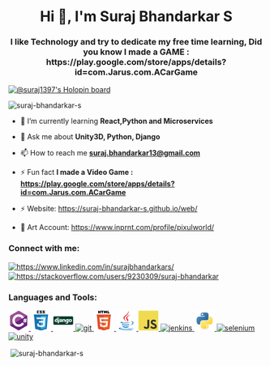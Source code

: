<h1 align="center">Hi 👋, I'm Suraj Bhandarkar S</h1>
<h3 align="center">I like Technology and try to dedicate my free time learning, Did you know I made a GAME : https://play.google.com/store/apps/details?id=com.Jarus.com.ACarGame</h3>

[![@suraj1397's Holopin board](https://holopin.io/api/user/board?user=suraj1397)](https://holopin.io/@suraj1397)

<p align="left"> <img src="https://komarev.com/ghpvc/?username=suraj-bhandarkar-s&label=Profile%20views&color=0e75b6&style=flat" alt="suraj-bhandarkar-s" /> </p>

- 🌱 I’m currently learning **React,Python and Microservices**

- 💬 Ask me about **Unity3D, Python, Django**

- 📫 How to reach me **suraj.bhandarkar13@gmail.com**

- ⚡ Fun fact **I made a Video Game : https://play.google.com/store/apps/details?id=com.Jarus.com.ACarGame**
- ⚡ Website: https://suraj-bhandarkar-s.github.io/web/
- 🌱 Art Account: https://www.inprnt.com/profile/pixulworld/

<h3 align="left">Connect with me:</h3>
<p align="left">
<a href="https://www.linkedin.com/in/surajbhandarkars/" target="blank"><img align="center" src="https://raw.githubusercontent.com/rahuldkjain/github-profile-readme-generator/master/src/images/icons/Social/linked-in-alt.svg" alt="https://www.linkedin.com/in/surajbhandarkars/" height="30" width="40" /></a>
<a href="https://stackoverflow.com/users/9230309/suraj-bhandarkar" target="blank"><img align="center" src="https://raw.githubusercontent.com/rahuldkjain/github-profile-readme-generator/master/src/images/icons/Social/stack-overflow.svg" alt="https://stackoverflow.com/users/9230309/suraj-bhandarkar" height="30" width="40" /></a>
</p>

<h3 align="left">Languages and Tools:</h3>
<p align="left"> <a href="https://www.w3schools.com/cs/" target="_blank" rel="noreferrer"> <img src="https://raw.githubusercontent.com/devicons/devicon/master/icons/csharp/csharp-original.svg" alt="csharp" width="40" height="40"/> </a> <a href="https://www.w3schools.com/css/" target="_blank" rel="noreferrer"> <img src="https://raw.githubusercontent.com/devicons/devicon/master/icons/css3/css3-original-wordmark.svg" alt="css3" width="40" height="40"/> </a> <a href="https://www.djangoproject.com/" target="_blank" rel="noreferrer"> <img src="https://raw.githubusercontent.com/devicons/devicon/master/icons/django/django-original.svg" alt="django" width="40" height="40"/> </a> <a href="https://git-scm.com/" target="_blank" rel="noreferrer"> <img src="https://www.vectorlogo.zone/logos/git-scm/git-scm-icon.svg" alt="git" width="40" height="40"/> </a> <a href="https://www.w3.org/html/" target="_blank" rel="noreferrer"> <img src="https://raw.githubusercontent.com/devicons/devicon/master/icons/html5/html5-original-wordmark.svg" alt="html5" width="40" height="40"/> </a> <a href="https://www.java.com" target="_blank" rel="noreferrer"> <img src="https://raw.githubusercontent.com/devicons/devicon/master/icons/java/java-original.svg" alt="java" width="40" height="40"/> </a> <a href="https://developer.mozilla.org/en-US/docs/Web/JavaScript" target="_blank" rel="noreferrer"> <img src="https://raw.githubusercontent.com/devicons/devicon/master/icons/javascript/javascript-original.svg" alt="javascript" width="40" height="40"/> </a> <a href="https://www.jenkins.io" target="_blank" rel="noreferrer"> <img src="https://www.vectorlogo.zone/logos/jenkins/jenkins-icon.svg" alt="jenkins" width="40" height="40"/> </a> <a href="https://www.python.org" target="_blank" rel="noreferrer"> <img src="https://raw.githubusercontent.com/devicons/devicon/master/icons/python/python-original.svg" alt="python" width="40" height="40"/> </a> <a href="https://www.selenium.dev" target="_blank" rel="noreferrer"> <img src="https://raw.githubusercontent.com/detain/svg-logos/780f25886640cef088af994181646db2f6b1a3f8/svg/selenium-logo.svg" alt="selenium" width="40" height="40"/> </a> <a href="https://unity.com/" target="_blank" rel="noreferrer"> <img src="https://www.vectorlogo.zone/logos/unity3d/unity3d-icon.svg" alt="unity" width="40" height="40"/> </a> </p>

<p>&nbsp;<img align="center" src="https://github-readme-stats.vercel.app/api?username=suraj-bhandarkar-s&show_icons=true&locale=en" alt="suraj-bhandarkar-s" /></p>

